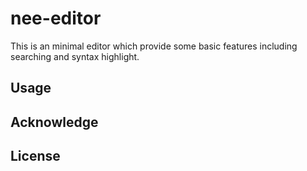 # nee-editor
This is an minimal editor which provide some basic features including searching and syntax highlight.


## Usage


## Acknowledge


## License
